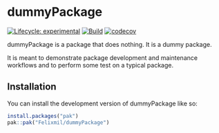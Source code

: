 
<!-- README.md is generated from README.Rmd. Please edit that file -->

# dummyPackage

<!-- badges: start -->

[![Lifecycle:
experimental](https://img.shields.io/badge/lifecycle-experimental-orange.svg)](https://lifecycle.r-lib.org/articles/stages.html#experimental)
[![Build](https://img.shields.io/github/actions/workflow/status/Felixmil/dummyPackage/main-workflow.yaml?branch=main&label=Build)](https://github.com/Felixmil/dummyPackage/actions/workflows/main-workflow.yaml)
[![codecov](https://codecov.io/gh/thinkingPuffin/dummyPackage/graph/badge.svg?token=R8FTQD2CPD)](https://codecov.io/gh/thinkingPuffin/dummyPackage)
<!-- badges: end -->

dummyPackage is a package that does nothing. It is a dummy package.

It is meant to demonstrate package development and maintenance workflows
and to perform some test on a typical package.

## Installation

You can install the development version of dummyPackage like so:

``` r
install.packages("pak")
pak::pak("Felixmil/dummyPackage")
```
